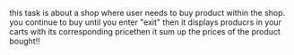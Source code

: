 this task is about a shop where user needs to buy product within the shop.
you continue to buy until you enter "exit" then it displays producrs in your carts with its corresponding pricethen it sum up the prices of the product bought!!
